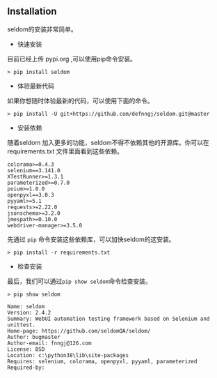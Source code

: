 ## Installation

seldom的安装非常简单。

* 快速安装

目前已经上传 pypi.org ,可以使用pip命令安装。

```shell
> pip install seldom
```

* 体验最新代码

如果你想随时体验最新的代码，可以使用下面的命令。

```shell
> pip install -U git+https://github.com/defnngj/seldom.git@master
```

* 安装依赖

随着seldom 加入更多的功能，seldom不得不依赖其他的开源库。你可以在 requirements.txt 文件里面看到这些依赖。

```shell
colorama>=0.4.3
selenium==3.141.0
XTestRunner>=1.3.1
parameterized>=0.7.0
poium>=1.0.0
openpyxl==3.0.3
pyyaml>=5.1
requests>=2.22.0
jsonschema>=3.2.0
jmespath>=0.10.0
webdriver-manager>=3.5.0
```

先通过 `pip` 命令安装这些依赖库，可以加快seldom的这安装。

```shell
> pip install -r requirements.txt
```

* 检查安装

最后，我们可以通过`pip show seldom`命令检查安装。

```shell
> pip show seldom

Name: seldom
Version: 2.4.2
Summary: WebUI automation testing framework based on Selenium and unittest.
Home-page: https://github.com/seldomQA/seldom/
Author: bugmaster
Author-email: fnngj@126.com
License: BSD
Location: c:\python38\lib\site-packages
Requires: selenium, colorama, openpyxl, pyyaml, parameterized
Required-by:

```
